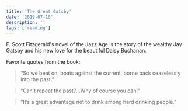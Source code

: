 ```yaml
---
title: 'The Great Gatsby'
date: '2019-07-10'
description: ''
tags: ['reading']
---
```


F. Scott Fitzgerald's novel of the Jazz Age is the story of the wealthy Jay Gatsby and his new love for the beautiful Daisy Buchanan.

Favorite quotes from the book:

> “So we beat on, boats against the current, borne back ceaselessly into the past.”

> “Can’t repeat the past?…Why of course you can!”

> “It’s a great advantage not to drink among hard drinking people.”
